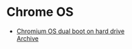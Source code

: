 # Chrome OS
- [Chromium OS dual boot on hard drive](https://blog.championswimmer.in/2016/01/multibooting-chrome-os-on-your-laptop/)  
  [Archive](https://github.com/SayantanRC/URLs/blob/master/saved_pages/Multibooting%20Chrome%20OS%20on%20your%20Laptop%20(11_8_2021%2012_22_15%20am).html)  
